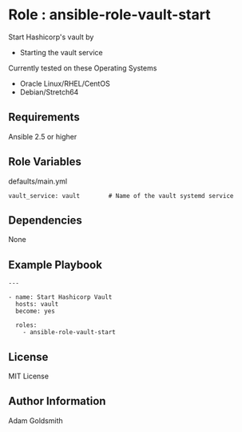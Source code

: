 Role : ansible-role-vault-start
===============================

Start Hashicorp's vault by
* Starting the vault service

Currently tested on these Operating Systems
* Oracle Linux/RHEL/CentOS
* Debian/Stretch64

Requirements
------------

Ansible 2.5 or higher

Role Variables
--------------

defaults/main.yml
```
vault_service: vault		# Name of the vault systemd service
```

Dependencies
------------

None

Example Playbook
----------------

```
---

- name: Start Hashicorp Vault
  hosts: vault
  become: yes

  roles:
    - ansible-role-vault-start
```

License
-------

MIT License

Author Information
------------------

Adam Goldsmith

